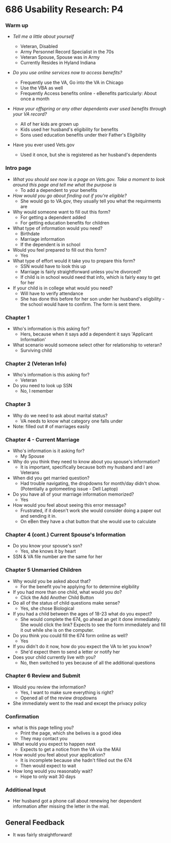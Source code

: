 # 686 Usability Research: P4
### Warm up

- *Tell me a little about yourself*
  - Veteran, Disabled
  - Army Personnel Record Specialist in the 70s
  - Veteran Spouse, Spouse was in Army
  - Currently Resides in Hyland Indiana
  
- *Do you use online services now to access benefits?*
  - Frequently use the VA, Go into the VA in Chicago
  - Use the VBA as well
  - Frequently Access benefits online - eBenefits particularly: About once a month
- *Have your offspring or any other dependents ever used benefits through your VA record?*
  - All of her kids are grown up
  - Kids used her husband's eligibility for benefits
  - Sons used education benefits under their Father's Eligibility
- Have you ever used Vets.gov
  - Used it once, but she is registered as her husband's dependents

### Intro page

- *What you should see now is a page on Vets.gov. Take a moment to look around this page and tell me what the purpose is*
  - To add a dependent to your benefits
- *How would you go about finding out if you're eligible?*
  - She would go to VA.gov, they usually tell you what the requirments are
- Why would someone want to fill out this form?
  - For getting a dependent added
  - For getting education benefits for children
- What type of information would you need?
  - Birthdate
  - Marriage information
  - If the dependent is in school
- Would you feel prepared to fill out this form?
  - Yes
- What type of effort would it take you to prepare this form?
  - SSN would have to look this up
  - Marriage is fairly straightforward unless you're divorced?
  - If child is in school would need that info, which is fairly easy to get for her
- If your child is in college what would you need?
  - Will have to verify attendance
  - She has done this before for her son under her husband's eligbility - the school would have to confirm. The form is sent there.

### Chapter 1
- Who's information is this asking for?
  - Hers, because when it says add a dependent it says 'Applicant Information'
- What scenario would someone select other for relationship to veteran?
  - Surviving child
  
### Chapter 2 (Veteran Info)
- Who's information is this asking for?
  - Veteran
- Do you need to look up SSN
  - No, I remember
  
### Chapter 3
- Why do we need to ask about marital status?
  - VA needs to know what category one falls under
- Note: filled out # of marriages easily

### Chapter 4 - Current Marriage
- Who's information is it asking for?
  - My Spouse
- Why do you think they need to know about you spouse's information?
  - It is important, specifically because both my husband and I are Veterans
- When did you get married question?
  - Had trouble navigating, the dropdowns for month/day didn't show. (Potentially a gotomeeting issue - Dell Laptop)
- Do you have all of your marriage information memorized?
  - Yes
- How would you feel about seeing this error message?
  - Frustrated, if it doesn't work she would consider doing a paper out and sending it in.
  - On eBen they have a chat button that she would use to calculate

### Chapter 4 (cont.) Current Spouse's Information
- Do you know your spouse's ssn?
  - Yes, she knows it by heart
- SSN & VA file number are the same for her

### Chapter 5 Unmarried Children
- Why would you be asked about that?
  - For the benefit you're applying for to determine elgibility
- If you had more than one child, what would you do?
  - Click the Add Another Child Button
- Do all of the status of child questions make sense?
  - Yes, she chose Biological
- If you had a child between the ages of 18-23 what do you expect?
  - She would complete the 674, go ahead an get it done immediately. She would click the link? Expects to see the form immediately and fill it out while she is on the computer.
- Do you think you could fill the 674 form online as well?
  - Yes
- If you didn't do it now, how do you expect the VA to let you know?
  - She'd expect them to send a letter or notify her
- Does your child currently live with you?
  - No, then switched to yes because of all the additional questions
  
### Chapter 6 Review and Submit
- Would you review the information?
  - Yes, I want to make sure everything is right?
  - Opened all of the review dropdowns
- She immediately went to the read and except the privacy policy

### Confirmation
- what is this page telling you?
  - Print the page, which she belives is a good idea
  - They may contact you
- What would you expect to happen next
  - Expects to get a notice from the VA via the MAil
- How would you feel about your application?
  - It is incomplete because she hadn't filled out the 674
  - Then would expect to wait
- How long would you reasonably wait?
  - Hope to only wait 30 days
  
### Additional Input
- Her husband got a phone call about renewing her dependent information after missing the letter in the mail.

## General Feedback
- It was fairly straightforward!

